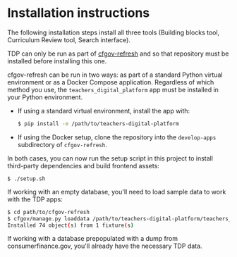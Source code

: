 # Installation instructions

The following installation steps install all three tools
(Building blocks tool, Curriculum Review tool, Search interface).

TDP can only be run as part of
[cfgov-refresh](https://github.com/cfpb/cfgov-refresh#quickstart)
and so that repository must be installed before installing this one.

cfgov-refresh can be run in two ways: as part of a standard Python
virtual environment or as a Docker Compose application. Regardless of
which method you use, the `teachers_digital_platform` app must be
installed in your Python environment.

- If using a standard virtual environment, install the app with:

   ```sh
   $ pip install -e /path/to/teachers-digital-platform
   ```
- If using the Docker setup, clone the repository into the
`develop-apps` subdirectory of `cfgov-refresh`.

In both cases, you can now run the setup script in this project to
install third-party dependencies and build frontend assets:

```sg
$ ./setup.sh
```

If working with an empty database, you'll need to load sample data
to work with the TDP apps:

```sh
$ cd path/to/cfgov-refresh
$ cfgov/manage.py loaddata /path/to/teachers-digital-platform/teachers_digital_platform/fixtures/tdp_initial_data.json
Installed 74 object(s) from 1 fixture(s)
```

If working with a database prepopulated with a dump from consumerfinance.gov,
you'll already have the necessary TDP data.
